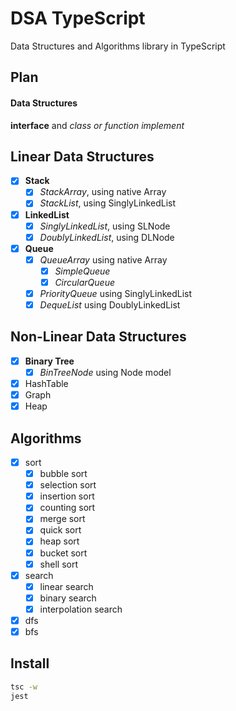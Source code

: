 # DSA TypeScript

Data Structures and Algorithms library in TypeScript

## Plan

#### Data Structures

**interface** and _class or function implement_

## Linear Data Structures

- [x] **Stack**
  - [x] _StackArray_, using native Array
  - [x] _StackList_, using SinglyLinkedList
- [x] **LinkedList**
  - [x] _SinglyLinkedList_, using SLNode
  - [x] _DoublyLinkedList_, using DLNode
- [x] **Queue**
  - [x] _QueueArray_ using native Array
    - [x] _SimpleQueue_
    - [x] _CircularQueue_
  - [x] _PriorityQueue_ using SinglyLinkedList
  - [x] _DequeList_ using DoublyLinkedList
  <!-- - [ ] **Data Frame** -->

## Non-Linear Data Structures

- [x] **Binary Tree**
  - [x] _BinTreeNode_ using Node model
- [x] HashTable
- [x] Graph
- [x] Heap

## Algorithms

- [x] sort
  - [x] bubble sort
  - [x] selection sort
  - [x] insertion sort
  - [x] counting sort
  - [x] merge sort
  - [x] quick sort
  - [x] heap sort
  - [x] bucket sort
  - [x] shell sort
- [x] search
  - [x] linear search
  - [x] binary search
  - [x] interpolation search
- [x] dfs
- [x] bfs
<!-- - [ ] greedy -->

## Install

```bash
tsc -w
jest
```
